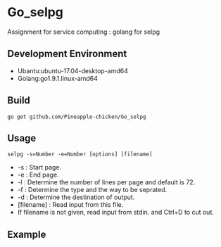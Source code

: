 # Go_selpg
Assignment for service computing : golang for selpg

## Development Environment
* Ubantu:ubuntu-17.04-desktop-amd64
* Golang:go1.9.1.linux-amd64

## Build
```shell
go get github.com/Pineapple-chicken/Go_selpg
```

## Usage
```shell
selpg -s=Number -e=Number [options] [filename]
```
* -s : Start page.
* -e : End page.
* -l : Determine the number of lines per page and default is 72.
* -f : Determine the type and the way to be seprated.
* -d : Determine the destination of output.
* [filename] : Read input from this file.
* If filename is not given, read input from stdin. and Ctrl+D to cut out.

## Example

